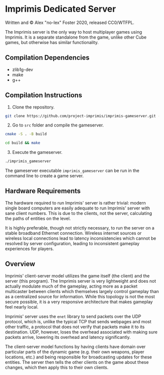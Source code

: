 # Imprimis Dedicated Server

Written and © Alex "no-lex" Foster 2020, released CC0/WTFPL.

The Imprimis server is the only way to host multiplayer games using Imprimis. It
is a separate standalone from the game, unlike other Cube games, but otherwise
has similar functionality.

## Compilation Dependencies

* zlib1g-dev
* make
* g++

## Compilation Instructions

1. Clone the repository.
```bash
git clone https://github.com/project-imprimis/imprimis-gameserver.git --recurse-submodules
```
2. Go to `src` folder and compile the gameserver.
```bash
cmake -S . -B build

cd build && make
```
3. Execute the gameserver.
```bash 
./imprimis_gameserver
```

The gameserver executable `imprimis_gameserver` can be run in the command line
to create a game server.

## Hardware Requirements

The hardware required to run Imprimis' server is rather trivial: modern single
board computers are easily adequate to run Imprimis' server with sane client
numbers. This is due to the clients, not the server, calculating the paths of
entities on the level.

It is highly preferable, though not strictly necessary, to run the server on a
stable broadband Ethernet connection. Wireless internet sources or wireless
local connections lead to latency inconsistencies which cannot be resolved by
server configuration, leading to inconsistent gameplay experiences for players.

## Overview

Imprimis' client-server model utilizes the game itself (the client) and the
server (this program). The Imprimis server is very lightweight and does not
actually modulate much of the gameplay, acting more as a packet multicaster
between clients which themselves largely control gameplay than as a centralized
source for information. While this topology is not the most secure possible,
it is a very responsive architecture that makes gameplay feel nearly local.

Imprimis' server uses the `enet` library to send packets over the UDP protocol,
which is, unlike the typical TCP that sends webpages and most other traffic, a
protocol that does not verify that packets make it to its destination. UDP,
however, loses the overhead associated with making sure packets arrive, lowering
its overhead and latency significantly.

The client-server model functions by having clients have domain over particular
parts of the dynamic game (e.g. their own weapons, player locations, etc.) and
being responsible for broadcasting updates for these entities. The server then
tells the other clients on the game about these changes, which then apply this
to their own clients.
